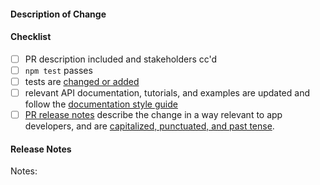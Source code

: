 #### Description of Change

<!--
Thank you for your Pull Request. Please provide a description above and review
the requirements below.

Contributors guide: https://github.com/electron/electron/blob/main/CONTRIBUTING.md
-->

#### Checklist
<!-- Remove items that do not apply. For completed items, change [ ] to [x]. -->

- [ ] PR description included and stakeholders cc'd
- [ ] `npm test` passes
- [ ] tests are [changed or added](https://github.com/electron/electron/blob/main/docs/development/testing.md)
- [ ] relevant API documentation, tutorials, and examples are updated and follow the [documentation style guide](https://github.com/electron/electron/blob/main/docs/development/style-guide.md)
- [ ] [PR release notes](https://github.com/electron/clerk/blob/main/README.md) describe the change in a way relevant to app developers, and are [capitalized, punctuated, and past tense](https://github.com/electron/clerk/blob/main/README.md#examples).

#### Release Notes

Notes: <!-- Please add a one-line description for app developers to read in the release notes, or 'none' if no notes relevant to app developers. Examples and help on special cases: https://github.com/electron/clerk/blob/main/README.md#examples -->
